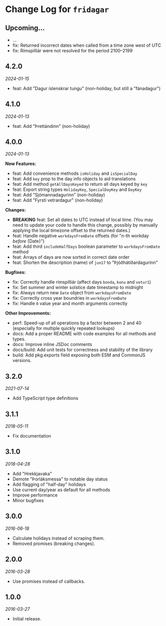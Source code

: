# Change Log for `fridagar`

## Upcoming...

- ... <!-- Add new lines here. -->
- fix: Returned incorrect dates when called from a time zone west of UTC
- fix: Rímspilliár were not resolved for the period 2100–2199

## 4.2.0

_2024-01-15_

- feat: Add "Dagur íslenskrar tungu" (non-holiday, but still a "fánadagur")

## 4.1.0

_2024-01-13_

- feat: Add "Þrettándinn" (non-holiday)

## 4.0.0

_2024-01-13_

**New Features:**

- feat: Add convenience methods `isHoliday` and `isSpecialDay`
- feat: Add `key` prop to the day info objects to aid translations
- feat: Add method `getAllDaysKeyed` to return all days keyed by `key`
- feat: Export string types `HolidayKey`, `SpecialDayKey` and `DayKey`
- feat: Add "Sjómannadagurinn" (non-holiday)
- feat: Add "Fyrsti vetrardagur" (non-holiday)

**Changes:**

- **BREAKING** feat: Set all dates to UTC instead of local time. (You may
  need to update your code to handle this change, possibly by manually
  applying the local timezone offset to the returned dates.)
- feat: Handle negative `workdaysFromDate` offsets (for "n-th workday
  _before_ {Date}")
- feat: Add third `includeHalfDays` boolean parameter to
  `workdaysFromDate` method
- feat: Arrays of days are now sorted in correct date order
- feat: Shorten the description (name) of `jun17` to "Þjóðhátíðardagurinn"

**Bugfixes:**

- fix: Correctly handle rímspilliár (affect days `bonda`, `konu` and
  `vetur1`)
- fix: Set summer and winter solstice date timestamp to midnight
- fix: Always return new `Date` object from `workdaysFromDate`
- fix: Correctly cross year boundries in `workdaysFromDate`
- fix: Handle `0` value year and month arguments correctly

**Other Improvements:**

- perf: Speed-up of all operations by a factor between 2 and 40
  (especially for multiple quickly repeated lookups)
- docs: Add a proper README with code examples for all methods and types.
- docs: Improve inline JSDoc comments
- docs/build: Add unit tests for correctness and stability of the library
- build: Add pkg.exports field exposing both ESM and CommonJS versions.

## 3.2.0

_2021-07-14_

- Add TypeScript type definitions

## 3.1.1

_2018-05-11_

- Fix documentation

## 3.1.0

_2018-04-28_

- Add "Hrekkjavaka"
- Demote "Þorláksmessa" to notable day status
- Add flagging of "half-day" holidays
- Use current day/year as default for all methods
- Improve performance
- Minor bugfixes

## 3.0.0

_2016-06-18_

- Calculate holidays instead of scraping them.
- Removed promises (breaking changes).

## 2.0.0

_2016-03-28_

- Use promises instead of callbacks.

## 1.0.0

_2016-03-27_

- Initial release.
